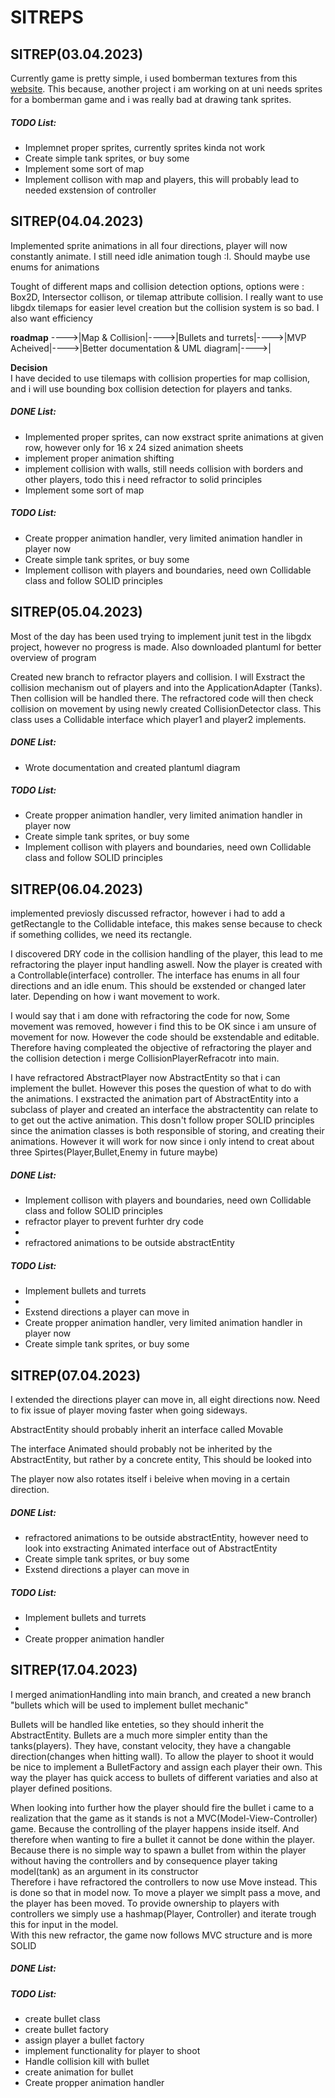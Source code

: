 <h1>SITREPS</h1>
<div>
    <h2>SITREP(03.04.2023)</h2>
    <p>
    Currently game is pretty simple, i used bomberman textures from this <a href="https://www.spriters-resource.com/fullview/7943/">website</a>. This because, another project i am working on at uni needs sprites for a bomberman game and i was really bad at drawing tank sprites.
    </p>
    <h5>TODO List:</h5>
        <ul>
            <li>Implemnet proper sprites, currently sprites kinda not work</li>
            <li>Create simple tank sprites, or buy some</li>
            <li>Implement some sort of map</li>
            <li>Implement collison with map and players, this will probably lead to needed exstension of controller</li>
        </ul>
</div>

<div>
    <h2>SITREP(04.04.2023)</h2>
    <p>Implemented sprite animations in all four directions, player will now constantly animate. I still need idle animation tough :I. Should maybe use enums for animations
    </p>
    <p>
    Tought of different maps and collision detection options, options were : Box2D, Intersector collison, or tilemap attribute collision. I really want to use libgdx tilemaps for easier level creation but the collision system is so bad. I also want efficiency</p>
    <p>
    <p>
        <b>roadmap</b> 
        ---->|Map & Collision|---->|Bullets and turrets|---->|MVP Acheived|---->|Better documentation & UML diagram|---->|
    </p>
        <b>Decision</b> <br>
        I have decided to use tilemaps with collision properties for map collision, and i will use bounding box collision detection for players and tanks.
    </p>
    <h5>DONE List:</h5>
        <ul>
            <li>Implemented proper sprites, can now exstract sprite animations at given row, however only for 16 x 24 sized animation sheets</li>
            <li>implement proper animation shifting</li>
            <li>implement collision with walls, still needs collision with borders and other players, todo this i need refractor to solid principles</li>
            <li>Implement some sort of map</li>
        </ul>
    <h5>TODO List:</h5>
        <ul>
            <li>Create propper animation handler, very limited animation handler in player now</li>
            <li>Create simple tank sprites, or buy some</li>
            <li>Implement collison with players and boundaries, need own Collidable class and follow SOLID principles</li>
        </ul>
</div>
<div>
    <h2>SITREP(05.04.2023)</h2>
    <p>Most of the day has been used trying to implement junit test in the libgdx project, however no progress is made. Also downloaded plantuml for better overview of program<p>
    <p>Created new branch to refractor players and collision. I will Exstract the collision mechanism out of players and into the ApplicationAdapter (Tanks). Then collision will be handled there. The refractored code will then check collision on movement by using newly created CollisionDetector class. This class uses a Collidable interface which player1 and player2 implements.</p>
    <h5>DONE List:</h5>
    <ul>
        <li>Wrote documentation and created plantuml diagram</li>
    </ul>
    <h5>TODO List:</h5>
        <ul>
            <li>Create propper animation handler, very limited animation handler in player now</li>
            <li>Create simple tank sprites, or buy some</li>
            <li>Implement collison with players and boundaries, need own Collidable class and follow SOLID principles</li>
        </ul>
</div>

<div>
    <h2>SITREP(06.04.2023)</h2>
    <p>
    implemented previosly discussed refractor, however i had to add a getRectangle to the Collidable inteface, this makes sense because to check if something collides, we need its rectangle.
    </p>
    <p>
    I discovered DRY code in the collision handling of the player, this lead to me refractoring the player input handling aswell. Now the player is created with a Controllable(interface) controller. The interface has enums in all four directions and an idle enum. This should be exstended or changed later later. Depending on how i want movement to work.
    </p>
    <p>
    I would say that i am done with refractoring the code for now, Some movement was removed, however i find this to be OK since i am unsure of movement for now. However the code should be exstendable and editable. Therefore having compleated the objective of refractoring the player and the collision detection i merge CollisionPlayerRefracotr into main.
    </p>
    <p>
    I have refractored AbstractPlayer now AbstractEntity so that i can implement the bullet. However this poses the question of what to do with the animations. I exstracted the animation part of AbstractEntity into a subclass of player and created an interface the abstractentity can relate to to get out the active animation. This dosn't follow proper SOLID principles since the animation classes is both responsible of storing, and creating their animations. However it will work for now since i only intend to creat about three Spirtes(Player,Bullet,Enemy in future maybe)
    </p>
    <h5>DONE List:</h5>
        <ul>
            <li>Implement collison with players and boundaries, need own Collidable class and follow SOLID principles</li>
            <li>refractor player to prevent furhter dry code<li>
            <li>refractored animations to be outside abstractEntity</li>
        </ul>
    <h5>TODO List:</h5>
        <ul>
            <li>Implement bullets and turrets<li>
            <li>Exstend directions a player can move in</li>
            <li>Create propper animation handler, very limited animation handler in player now</li>
            <li>Create simple tank sprites, or buy some</li>
        </ul>
</div>
<div>
    <h2>SITREP(07.04.2023)</h2>
    <p>
    I extended the directions player can move in, all eight directions now. Need to fix issue of player moving faster when going sideways. 
    </p>
    <p>AbstractEntity should probably inherit an interface called Movable</p>
    <p>The interface Animated should probably not be inherited by the AbstractEntity, but rather by a concrete entity, This should be looked into</p>
    <p>
    The player now also rotates itself i beleive when moving in a certain direction.
    </p>
    <h5>DONE List:</h5>
        <ul>
            <li>refractored animations to be outside abstractEntity, however need to look into exstracting Animated interface out of AbstractEntity</li>
            <li>Create simple tank sprites, or buy some</li>
            <li>Exstend directions a player can move in</li>
        </ul>
    <h5>TODO List:</h5>
        <ul>
            <li>Implement bullets and turrets<li>
            <li>Create propper animation handler</li>
        </ul>
</div>

<div>
    <h2>SITREP(17.04.2023)</h2>
    <p>I merged animationHandling into main branch, and created a new branch "bullets which will be used to implement bullet mechanic"</p>
    <p>Bullets will be handled like enteties, so they should inherit the AbstractEntity. Bullets are a much more simpler entity than the tanks(players). They have, constant velocity, they have a changable direction(changes when hitting wall). To allow the player to shoot it would be nice to implement a BulletFactory and assign each player their own. This way the player has quick access to bullets of different variaties and also at player defined positions.</p>
    <p>When looking into further how the player should fire the bullet i came to a realization that the game as it stands is not a MVC(Model-View-Controller) game. Because the controlling of the player happens inside itself. And therefore when wanting to fire a bullet it cannot be done within the player. Because there is no simple way to spawn a bullet from within the player without having the controllers and by consequence player taking model(tank) as an argument in its constructor <br> Therefore i have refractored the controllers to now use Move instead. This is done so that in model now. To move a player we simplt pass a move, and the player has been moved. To provide ownership to players with controllers we simply use a hashmap(Player, Controller) and iterate trough this for input in the model. <br> With this new refractor, the game now follows MVC structure and is more SOLID</p>
    <h5>DONE List:</h5>
        <ul>
        </ul>
    <h5>TODO List:</h5>
        <ul>
            <li>create bullet class</li>
            <li>create bullet factory</li>
            <li>assign player a bullet factory</li>
            <li>implement functionality for player to shoot</li>
            <li>Handle collision kill with bullet</li>
            <li>create animation for bullet</li>
            <li>Create propper animation handler</li>
        </ul>
</div>
